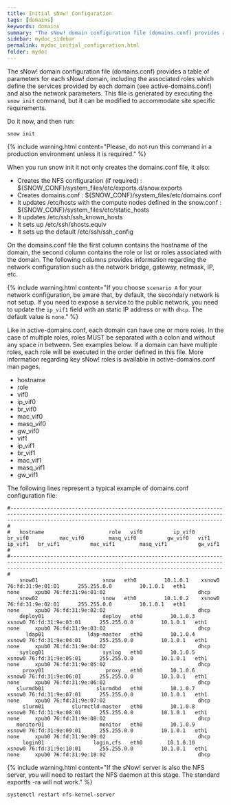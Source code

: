 ```yaml
---
title: Initial sNow! Configuration
tags: [domains]
keywords: domains
summary: "The sNow! domain configuration file (domains.conf) provides a table of parameters for each sNow! domain, including the associated roles which define the services provided by each domain (see active-domains.conf) and also the network parameters."
sidebar: mydoc_sidebar
permalink: mydoc_initial_configuration.html
folder: mydoc
---
```

The sNow! domain configuration file (domains.conf) provides a table of parameters for each sNow! domain, including the associated roles which define the services provided by each domain (see active-domains.conf) and also the network parameters.
This file is generated by executing the ```snow init``` command, but it can be modified to accommodate site specific requirements.

Do it now, and then run:

```
snow init
```
{% include warning.html content="Please, do not run this command in a production environment unless it is required." %}

When you run snow init it not only creates the domains.conf file, it also:
* Creates the NFS configuration (if required) : ${SNOW_CONF}/system_files/etc/exports.d/snow.exports
* Creates domains.conf : ${SNOW_CONF}/system_files/etc/domains.conf
* It updates /etc/hosts with the compute nodes defined in the snow.conf : ${SNOW_CONF}/system_files/etc/static_hosts
* It updates /etc/ssh/ssh_known_hosts
* It sets up /etc/ssh/shosts.equiv
* It sets up the default /etc/ssh/ssh_config

On the domains.conf file the first column contains the hostname of the domain, the second column contains the role or list or roles associated with the domain. The following columns provides information regarding the network configuration such as the network bridge, gateway, netmask, IP, etc.

{% include warning.html content="If you choose ```scenario A``` for your network configuration, be aware that, by default, the secondary network is not setup. If you need to expose a service to the public network, you need to update the ```ip_vif1``` field with an static IP address or with ```dhcp```. The default value is ```none```." %}

Like in active-domains.conf, each domain can have one or more roles. In the case of multiple roles, roles MUST be separated with a colon and without any space in between. See examples below.
If a domain can have multiple roles, each role will be executed in the order defined in this file. More information regarding key sNow! roles is available in active-domains.conf man pages.

* hostname
* role
* vif0
* ip_vif0
* br_vif0
* mac_vif0
* masq_vif0
* gw_vif0
* vif1
* ip_vif1
* br_vif1
* mac_vif1
* masq_vif1
* gw_vif1

The following lines represent a typical example of domains.conf configuration file:

```
#-----------------------------------------------------------------------------------------------------------------------------------------------------------------------------------------------------------------#
#   hostname                     role   vif0          ip_vif0   br_vif0          mac_vif0        masq_vif0          gw_vif0   vif1          ip_vif1   br_vif1          mac_vif1        masq_vif1          gw_vif1 #
#-----------------------------------------------------------------------------------------------------------------------------------------------------------------------------------------------------------------#
    snow01	                   snow   eth0         10.1.0.1    xsnow0 76:fd:31:9e:01:01      255.255.0.0         10.1.0.1   eth1             none     xpub0 76:fd:31:9e:01:02                              dhcp
    snow02	                   snow   eth0         10.1.0.2    xsnow0 76:fd:31:9e:02:01      255.255.0.0         10.1.0.1   eth1             none     xpub0 76:fd:31:9e:02:02                              dhcp
    deploy01	               deploy   eth0         10.1.0.3    xsnow0 76:fd:31:9e:03:01      255.255.0.0         10.1.0.1   eth1             none     xpub0 76:fd:31:9e:03:02                              dhcp
      ldap01	          ldap-master   eth0         10.1.0.4    xsnow0 76:fd:31:9e:04:01      255.255.0.0         10.1.0.1   eth1             none     xpub0 76:fd:31:9e:04:02                              dhcp
    syslog01	               syslog   eth0         10.1.0.5    xsnow0 76:fd:31:9e:05:01      255.255.0.0         10.1.0.1   eth1             none     xpub0 76:fd:31:9e:05:02                              dhcp
     proxy01	                proxy   eth0         10.1.0.6    xsnow0 76:fd:31:9e:06:01      255.255.0.0         10.1.0.1   eth1             none     xpub0 76:fd:31:9e:06:02                              dhcp
   slurmdb01	             slurmdbd   eth0         10.1.0.7    xsnow0 76:fd:31:9e:07:01      255.255.0.0         10.1.0.1   eth1             none     xpub0 76:fd:31:9e:07:02                              dhcp
     slurm01	     slurmctld-master   eth0         10.1.0.8    xsnow0 76:fd:31:9e:08:01      255.255.0.0         10.1.0.1   eth1             none     xpub0 76:fd:31:9e:08:02                              dhcp
   monitor01	              monitor   eth0         10.1.0.9    xsnow0 76:fd:31:9e:09:01      255.255.0.0         10.1.0.1   eth1             none     xpub0 76:fd:31:9e:09:02                              dhcp
     login01	            login,cfs   eth0        10.1.0.10    xsnow0 76:fd:31:9e:10:01      255.255.0.0         10.1.0.1   eth1             none     xpub0 76:fd:31:9e:10:02                              dhcp
```

{% include warning.html content="If the sNow! server is also the NFS server, you will need to restart the NFS daemon at this stage. The standard exportfs -ra will not work." %}

```
systemctl restart nfs-kernel-server
```
